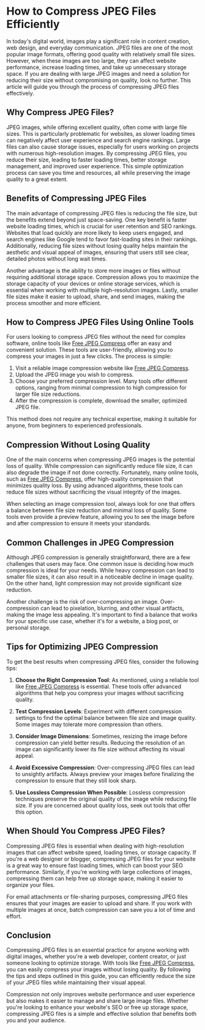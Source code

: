 # How to Compress JPEG Files Efficiently

In today's digital world, images play a significant role in content creation, web design, and everyday communication. JPEG files are one of the most popular image formats, offering good quality with relatively small file sizes. However, when these images are too large, they can affect website performance, increase loading times, and take up unnecessary storage space. If you are dealing with large JPEG images and need a solution for reducing their size without compromising on quality, look no further. This article will guide you through the process of compressing JPEG files effectively.

## Why Compress JPEG Files?

JPEG images, while offering excellent quality, often come with large file sizes. This is particularly problematic for websites, as slower loading times can negatively affect user experience and search engine rankings. Large files can also cause storage issues, especially for users working on projects with numerous high-resolution images. By compressing JPEG files, you reduce their size, leading to faster loading times, better storage management, and improved user experience. This simple optimization process can save you time and resources, all while preserving the image quality to a great extent.

## Benefits of Compressing JPEG Files

The main advantage of compressing JPEG files is reducing the file size, but the benefits extend beyond just space-saving. One key benefit is faster website loading times, which is crucial for user retention and SEO rankings. Websites that load quickly are more likely to keep users engaged, and search engines like Google tend to favor fast-loading sites in their rankings. Additionally, reducing file sizes without losing quality helps maintain the aesthetic and visual appeal of images, ensuring that users still see clear, detailed photos without long wait times.

Another advantage is the ability to store more images or files without requiring additional storage space. Compression allows you to maximize the storage capacity of your devices or online storage services, which is essential when working with multiple high-resolution images. Lastly, smaller file sizes make it easier to upload, share, and send images, making the process smoother and more efficient.

## How to Compress JPEG Files Using Online Tools

For users looking to compress JPEG files without the need for complex software, online tools like [Free JPEG Compress](https://freejpgcompress.com/) offer an easy and convenient solution. These tools are user-friendly, allowing you to compress your images in just a few clicks. The process is simple:

1. Visit a reliable image compression website like [Free JPEG Compress](https://freejpgcompress.com/).
2. Upload the JPEG image you wish to compress.
3. Choose your preferred compression level. Many tools offer different options, ranging from minimal compression to high compression for larger file size reductions.
4. After the compression is complete, download the smaller, optimized JPEG file.

This method does not require any technical expertise, making it suitable for anyone, from beginners to experienced professionals.

## Compression Without Losing Quality

One of the main concerns when compressing JPEG images is the potential loss of quality. While compression can significantly reduce file size, it can also degrade the image if not done correctly. Fortunately, many online tools, such as [Free JPEG Compress](https://freejpgcompress.com/), offer high-quality compression that minimizes quality loss. By using advanced algorithms, these tools can reduce file sizes without sacrificing the visual integrity of the images.

When selecting an image compression tool, always look for one that offers a balance between file size reduction and minimal loss of quality. Some tools even provide a preview feature, allowing you to see the image before and after compression to ensure it meets your standards.

## Common Challenges in JPEG Compression

Although JPEG compression is generally straightforward, there are a few challenges that users may face. One common issue is deciding how much compression is ideal for your needs. While heavy compression can lead to smaller file sizes, it can also result in a noticeable decline in image quality. On the other hand, light compression may not provide significant size reduction.

Another challenge is the risk of over-compressing an image. Over-compression can lead to pixelation, blurring, and other visual artifacts, making the image less appealing. It's important to find a balance that works for your specific use case, whether it's for a website, a blog post, or personal storage.

## Tips for Optimizing JPEG Compression

To get the best results when compressing JPEG files, consider the following tips:

1. **Choose the Right Compression Tool**: As mentioned, using a reliable tool like [Free JPEG Compress](https://freejpgcompress.com/) is essential. These tools offer advanced algorithms that help you compress your images without sacrificing quality.
  
2. **Test Compression Levels**: Experiment with different compression settings to find the optimal balance between file size and image quality. Some images may tolerate more compression than others.

3. **Consider Image Dimensions**: Sometimes, resizing the image before compression can yield better results. Reducing the resolution of an image can significantly lower its file size without affecting its visual appeal.

4. **Avoid Excessive Compression**: Over-compressing JPEG files can lead to unsightly artifacts. Always preview your images before finalizing the compression to ensure that they still look sharp.

5. **Use Lossless Compression When Possible**: Lossless compression techniques preserve the original quality of the image while reducing file size. If you are concerned about quality loss, seek out tools that offer this option.

## When Should You Compress JPEG Files?

Compressing JPEG files is essential when dealing with high-resolution images that can affect website speed, loading times, or storage capacity. If you're a web designer or blogger, compressing JPEG files for your website is a great way to ensure fast loading times, which can boost your SEO performance. Similarly, if you're working with large collections of images, compressing them can help free up storage space, making it easier to organize your files.

For email attachments or file-sharing purposes, compressing JPEG files ensures that your images are easier to upload and share. If you work with multiple images at once, batch compression can save you a lot of time and effort.

## Conclusion

Compressing JPEG files is an essential practice for anyone working with digital images, whether you're a web developer, content creator, or just someone looking to optimize storage. With tools like [Free JPEG Compress](https://freejpgcompress.com/), you can easily compress your images without losing quality. By following the tips and steps outlined in this guide, you can efficiently reduce the size of your JPEG files while maintaining their visual appeal.

Compression not only improves website performance and user experience but also makes it easier to manage and share large image files. Whether you're looking to enhance your website's SEO or free up storage space, compressing JPEG files is a simple and effective solution that benefits both you and your audience.
